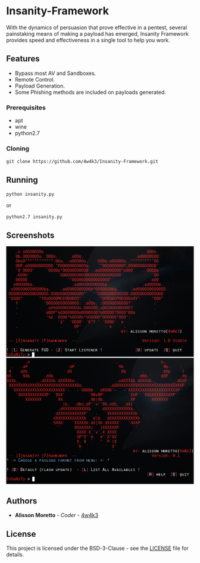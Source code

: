# Insanity-Framework
With the dynamics of persuasion that prove effective in a pentest, several painstaking means of making a payload has emerged, Insanity Framework provides speed and effectiveness in a single tool to help you work.

## Features 

- Bypass most AV and Sandboxes.
- Remote Control.
- Payload Generation.
- Some Phishing methods are included on payloads generated.

### Prerequisites

* apt
* wine
* python2.7

### Cloning
```
git clone https://github.com/4w4k3/Insanity-Framework.git
```

## Running
```
python insanity.py
```
or
```
python2.7 insanity.py
```

## Screenshots
![Shot](https://github.com/4w4k3/Insanity-Framework/blob/master/Screens/shot.png)
![Shot](https://github.com/4w4k3/Insanity-Framework/blob/master/Screens/shot2.png)

## Authors

* **Alisson Moretto** - *Coder* - [4w4k3](https://github.com/4w4k3)

## License

This project is licensed under the BSD-3-Clause - see the [LICENSE](LICENSE) file for details.

